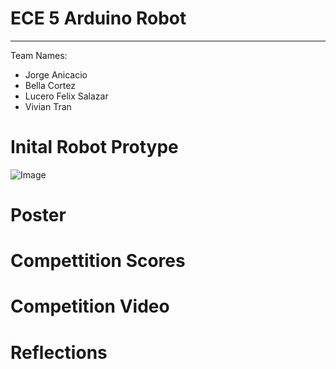 # ECE 5 Arduino Robot
---
Team Names: 

- Jorge Anicacio
- Bella Cortez
- Lucero Felix Salazar
- Vivian Tran 


# Inital Robot Protype
![Image]()


# Poster

# Compettition Scores

# Competition Video

# Reflections 
